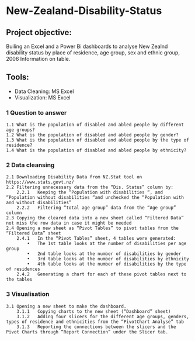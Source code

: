 # New-Zealand-Disability-Status
## Project objective:
Builing an Excel and a Power Bi dashboards to analyse New Zealnd disability status by place of residence, age group, sex and ethnic group, 2006 Information on table.

## Tools:
- Data Cleaning: MS Excel
- Visualization: MS Excel
### 1	Question to answer
    1.1	What is the population of disabled and abled people by different age groups?
    1.2	What is the population of disabled and abled people by gender?
    1.3	What is the population of disabled and abled people by the type of residence?
    1.4	What is the population of disabled and abled people by ethnicity?
### 2	Data cleansing
    2.1	Downloading Disability Data from NZ.Stat tool on https://www.stats.govt.nz/
    2.2	Filtering unnecessary data from the “Dis. Status” column by:
        2.2.1	Keeping the “Population with disabilities “, and “Population without disabilities “and unchecked the “Population with and without disabilities”
        2.2.2	Filtering “total age group” data from the “Age group” column 
    2.3	Copying the cleared data into a new sheet called “Filtered Data” not miss the row data in case it might be needed
    2.4	Opening a new sheet as “Pivot Tables” to pivot tables from the “Filtered Data” sheet
        2.4.1	In the “Pivot Tables” sheet, 4 tables were generated:
            •	The 1st table looks at the number of disabilities per age group
            •	2nd table looks at the number of disabilities by gender
            •	3rd table looks at the number of disabilities by ethnicity
            •	4th table looks at the number of disabilities by the type of residences
        2.4.2	Generating a chart for each of these pivot tables next to the tables
### 3	Visualisation 
    3.1	Opening a new sheet to make the dashboard.
        3.1.1	Copying charts to the new sheet (“Dashboard” sheet)
        3.1.2	Adding four slicers for the different age groups, genders, types of residence and ethnicities from the “PivotChart Analyse” tab 
        3.1.3	Reporting the connections between the slicers and the Pivot Charts through “Report Connection” under the Slicer tab. 
